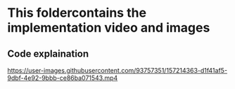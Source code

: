 # This foldercontains the implementation video and images

## Code explaination


https://user-images.githubusercontent.com/93757351/157214363-d1f41af5-9dbf-4e92-9bbb-ce86ba071543.mp4

